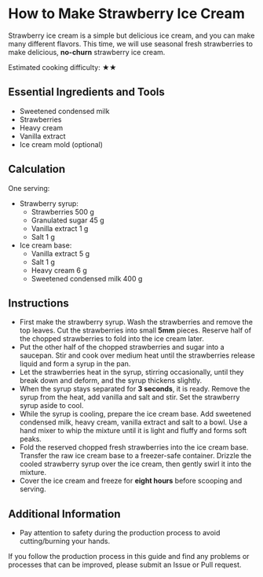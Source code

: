 # How to Make Strawberry Ice Cream

Strawberry ice cream is a simple but delicious ice cream, and you can make many different flavors. This time, we will use seasonal fresh strawberries to make delicious, **no-churn** strawberry ice cream.

Estimated cooking difficulty: ★★

## Essential Ingredients and Tools

- Sweetened condensed milk
- Strawberries
- Heavy cream
- Vanilla extract
- Ice cream mold (optional)

## Calculation

One serving:

- Strawberry syrup:
    - Strawberries 500 g
    - Granulated sugar 45 g
    - Vanilla extract 1 g
    - Salt 1 g
- Ice cream base:
    - Vanilla extract 5 g
    - Salt 1 g
    - Heavy cream 6 g
    - Sweetened condensed milk 400 g

## Instructions

- First make the strawberry syrup. Wash the strawberries and remove the top leaves. Cut the strawberries into small **5mm** pieces. Reserve half of the chopped strawberries to fold into the ice cream later.
- Put the other half of the chopped strawberries and sugar into a saucepan. Stir and cook over medium heat until the strawberries release liquid and form a syrup in the pan.
- Let the strawberries heat in the syrup, stirring occasionally, until they break down and deform, and the syrup thickens slightly.
- When the syrup stays separated for **3 seconds**, it is ready. Remove the syrup from the heat, add vanilla and salt and stir. Set the strawberry syrup aside to cool.
- While the syrup is cooling, prepare the ice cream base. Add sweetened condensed milk, heavy cream, vanilla extract and salt to a bowl. Use a hand mixer to whip the mixture until it is light and fluffy and forms soft peaks.
- Fold the reserved chopped fresh strawberries into the ice cream base. Transfer the raw ice cream base to a freezer-safe container. Drizzle the cooled strawberry syrup over the ice cream, then gently swirl it into the mixture.
- Cover the ice cream and freeze for **eight hours** before scooping and serving.

## Additional Information

- Pay attention to safety during the production process to avoid cutting/burning your hands.

If you follow the production process in this guide and find any problems or processes that can be improved, please submit an Issue or Pull request.

